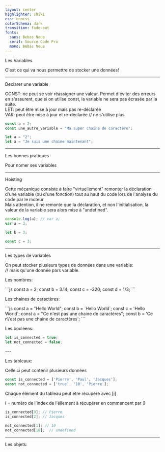 ```yaml
---
layout: center
highlighter: shiki
css: unocss
colorSchema: dark
transition: fade-out
fonts:
  sans: Bebas Neue
  serif: Source Code Pro
  mono: Bebas Neue
---
```


<div v-click="1">
<p class="text-center text-#e11d48 text-7xl">Les Variables</p>
</div>
<div v-click="2">
C'est ce qui va nous permettre de stocker une données!
</div>

---

<p class="text-center text-#e11d48 text-5xl pb-8"> Declarer une variable</p>

<div v-click="1" class="pb-8">
<span class="text-#c026d3 text-2xl">CONST:</span> <span class="font-serif text-1xl"> ne peut se voir réassigner une valeur. Permet d'éviter des erreurs en s'assurent, que si on utilise </span> <span class="text-#c026d3 text-2xl"> const</span>, <span class="font-serif text-1xl">la variable ne sera pas écrasée par la suite.</span> 
</div>

<div v-click="2" class="pb-8">
<span class="text-#c026d3 text-2xl">LET:</span><span class="font-serif text-1xl"> peut être mise à jour mais pas re-déclarée</span>
</div>

<div v-click="3" class="pb-8">
<span v-mark="{at: 4, color: '#e11d48', type: 'strike-through'}" class="text-#c026d3 text-2xl">VAR:</span><span class="font-serif text-1xl"> peut être mise à jour et re-déclarée </span>
<span v-click="4" class=" text-gray-500 italic">// ne s'utilise plus </span>
</div> 

<div v-click="5">

```js
const a = 2;
const une_autre_variable = "Ma super chaine de caractère";

let a = "2";
let a = "Je suis une chaine maintenant";
```
</div>

---

<p class="text-center text-#e11d48 text-5xl">Les bonnes pratiques</p>
<div v-click="1" class="text-sm font-serif pb-5 text-center text-xl">Pour nomer ses variables </div>



---

<p class="text-center text-#e11d48 text-5xl pb-5">Hoisting</p>
<div v-click="1" class="text-sm font-serif pb-5"> Cette mécanique consiste à faire "virtuellement" remonter la déclaration d'une variable (ou d'une fonction) tout au haut du code lors de l'analyse du code par le moteur</div>

<div v-click="2" class="rounded-sm p-1.5 text-sm font-serif bg-#323232 border-l-4 border-#0ea5e9 size-w-160"> Mais attention, il ne remonte que la déclaration, et non l'initialisation, la valeur de la variable sera alors mise à "undefined". </div>

<div v-click="3" pt-8>

```js {monaco-run}
console.log(a); // var a; 
var a = 3;

let b = 3;

const c = 3;
```

</div>

---

<div>
<p class="text-center text-#e11d48 text-5xl">Les types de variables</p>
</div>

<div v-click="1" class="text-center">
On peut stocker plusieurs types de données dans une variable:
<br>
<span v-click="1" class=" text-gray-500 italic">// mais qu'une donnée pars variable. </span>
</div>

<div class="grid grid-cols-3 gap-4 text-center pt-8">
<div>
<div v-click="2">
<p class="text-#a3e635"> Les nombres: </p>
</div>

<div v-click="3">
```js
const a = 2;
const b = 3.14;
const c = -320;
const d = 1/3;
```
</div>
</div>

<div>
<div v-click="4">
<p class="text-#a3e635" > Les chaines de caractères: </p>
</div>

<div v-click="5">
```js
const a = "Hello World";
const b = `Hello World`;
const c = 'Hello World';
const a = "Ce n'est pas une chaine de caractères";
const b = 'Ce n\'est pas une chaine de caractères';
```
</div>
</div>

<div>
<div v-click="6">
<p class="text-#a3e635" > Les booléens: </p>
</div>

<div v-click="7">

```js
let is_connected = true;
let not_connected = false;
```
</div>
</div>
</div>
---

<div>
<p class="text-#a3e635" > Les tableaux: </p>
<p v-click="1" class="font-serif text-sm"> Celle ci peut contenir plusieurs données</p>
</div>

<div v-click="2">

```js
const is_connected = ['Pierre', 'Paul', 'Jacques'];
const not_connected = ['true', '10', 'Pierre'];
```

</div>

<div v-click="3">
<p class="font-serif text-sm">Chaque élément du tableau peut étre récupéré avec [i]</p>
<p class="font-serif text-sm"> i = numéro de l'index de l'éllement à récupérer en commencent par 0</p>
</div>

<div v-click="4">

```js
is_connected[0]; // Pierre
is_connected[2]; // Jacques

not_connected[1]; // 10
not_connected[18];  // undefined
```

</div>

---

<div>
<p class="text-#a3e635" > Les objets: </p>
</div>
